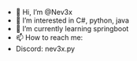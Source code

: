 - 👋 Hi, I’m @Nev3x
- 👀 I’m interested in C#, python, java
- 🌱 I’m currently learning springboot
- 📫 How to reach me:
- Discord: nev3x.py
